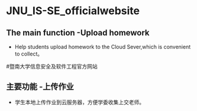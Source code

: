 # JNU_IS-SE_officialwebsite

The main function 
-Upload homework
-------------
- Help students upload homework to the Cloud Sever,which is convenient to collect。

#暨南大学信息安全及软件工程官方网站

主要功能
-上传作业
-------------
- 学生本地上传作业到云服务器，方便学委收集上交老师。
